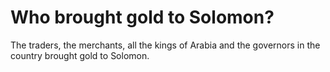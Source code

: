 # Who brought gold to Solomon?

The traders, the merchants, all the kings of Arabia and the governors in the country brought gold to Solomon.
